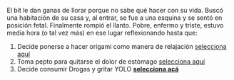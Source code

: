 
[//]: # (José Leyva)
[//]: # (alguno otro de tu preferencia)

El bit le dan ganas de llorar porque no sabe qué hacer con su vida. Buscó una habitación de su casa y, al entrar, se fue a una esquina y se sentó en posición fetal. Finalmente rompió el llanto. Pobre, enfermo y triste, estuvo media hora (o tal vez más) en ese lugar reflexionando hasta que:

1. Decide ponerse a hacer origami como manera de relajación [selecciona aquí](hacer-origami.md)
2. Toma pepto para quitarse el dolor de estómago [selecciona aquí](tomar-pepto.md)
3. Decide consumir Drogas y gritar YOLO [**selecciona acá**](Drogas-O_o.md)
